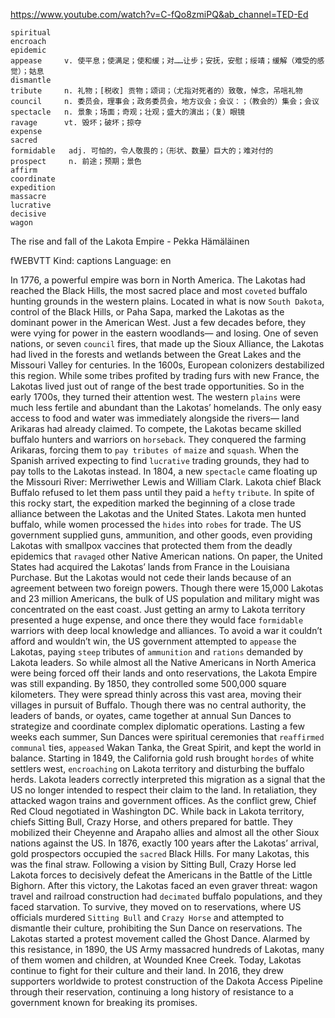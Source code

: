 https://www.youtube.com/watch?v=C-fQo8zmiPQ&ab_channel=TED-Ed 

```
spiritual    
encroach        
epidemic  
appease     v. 使平息；使满足；使和缓；对……让步；安抚，安慰；绥靖；缓解（难受的感觉）；姑息
dismantle  
tribute     n. 礼物；[税收] 贡物；颂词；（尤指对死者的）致敬，悼念，吊唁礼物
council     n. 委员会，理事会；政务委员会，地方议会；会议：；（教会的）集会；会议
spectacle   n. 景象；场面；奇观；壮观；盛大的演出；（复）眼镜
ravage      vt. 毁坏；破坏；掠夺
expense  
sacred    
formidable   adj. 可怕的，令人敬畏的；（形状、数量）巨大的；难对付的  
prospect     n. 前途；预期；景色  
affirm  
coordinate  
expedition  
massacre  
lucrative  
decisive  
wagon  
```

The rise and fall of the Lakota Empire - Pekka Hämäläinen 

fWEBVTT Kind: captions Language: en 

In 1776, a powerful empire was born in North America. The Lakotas had reached the Black Hills, the most sacred place and most `coveted` buffalo hunting grounds in the western plains. Located in what is now `South Dakota`, control of the Black Hills, or Paha Sapa, marked the Lakotas as the dominant power in the American West. Just a few decades before, they were vying for power in the eastern woodlands— and losing. One of seven nations, or seven `council` fires, that made up the Sioux Alliance, the Lakotas had lived in the forests and wetlands between the Great Lakes and the Missouri Valley for centuries. In the 1600s, European colonizers destabilized this region. While some tribes profited by trading furs with new France, the Lakotas lived just out of range of the best trade opportunities. So in the early 1700s, they turned their attention west. The western `plains` were much less fertile and abundant than the Lakotas’ homelands. The only easy access to food and water was immediately alongside the rivers— land Arikaras had already claimed. To compete, the Lakotas became skilled buffalo hunters and warriors on `horseback`. They conquered the farming Arikaras, forcing them to `pay tributes of` `maize` and `squash`. When the Spanish arrived expecting to find `lucrative` trading grounds, they had to pay tolls to the Lakotas instead. In 1804, a new `spectacle` came floating up the Missouri River: Merriwether Lewis and William Clark. Lakota chief Black Buffalo refused to let them pass until they paid a `hefty` `tribute`. In spite of this rocky start, the expedition marked the beginning of a close trade alliance between the Lakotas and the United States. Lakota men hunted buffalo, while women processed the `hides` into `robes` for trade. The US government supplied guns, ammunition, and other goods, even providing Lakotas with smallpox vaccines that protected them from the deadly epidemics that `ravaged` other Native American nations. On paper, the United States had acquired the Lakotas’ lands from France in the Louisiana Purchase. But the Lakotas would not cede their lands because of an agreement between two foreign powers. Though there were 15,000 Lakotas and 23 million Americans, the bulk of US population and military might was concentrated on the east coast. Just getting an army to Lakota territory presented a huge expense, and once there they would face `formidable` warriors with deep local knowledge and alliances. To avoid a war it couldn’t afford and wouldn’t win, the US government attempted to `appease` the Lakotas, paying `steep` tributes of `ammunition` and `rations` demanded by Lakota leaders. So while almost all the Native Americans in North America were being forced off their lands and onto reservations, the Lakota Empire was still expanding. By 1850, they controlled some 500,000 square kilometers. They were spread thinly across this vast area, moving their villages in pursuit of Buffalo. Though there was no central authority, the leaders of bands, or oyates, came together at annual Sun Dances to strategize and coordinate complex diplomatic operations. Lasting a few weeks each summer, Sun Dances were spiritual ceremonies that `reaffirmed` `communal` ties, `appeased` Wakan Tanka, the Great Spirit, and kept the world in balance. Starting in 1849, the California gold rush brought `hordes` of white settlers west, `encroaching` on Lakota territory and disturbing the buffalo herds. Lakota leaders correctly interpreted this migration as a signal that the US no longer intended to respect their claim to the land. In retaliation, they attacked wagon trains and government offices. As the conflict grew, Chief Red Cloud negotiated in Washington DC. While back in Lakota territory, chiefs Sitting Bull, Crazy Horse, and others prepared for battle. They mobilized their Cheyenne and Arapaho allies and almost all the other Sioux nations against the US. In 1876, exactly 100 years after the Lakotas’ arrival, gold prospectors occupied the `sacred` Black Hills. For many Lakotas, this was the final straw. Following a vision by Sitting Bull, Crazy Horse led Lakota forces to decisively defeat the Americans in the Battle of the Little Bighorn. After this victory, the Lakotas faced an even graver threat: wagon travel and railroad construction had `decimated` buffalo populations, and they faced starvation. To survive, they moved on to reservations, where US officials murdered `Sitting Bull` and `Crazy Horse` and attempted to dismantle their culture, prohibiting the Sun Dance on reservations. The Lakotas started a protest movement called the Ghost Dance. Alarmed by this resistance, in 1890, the US Army massacred hundreds of Lakotas, many of them women and children, at Wounded Knee Creek. Today, Lakotas continue to fight for their culture and their land. In 2016, they drew supporters worldwide to protest construction of the Dakota Access Pipeline through their reservation, continuing a long history of resistance to a government known for breaking its promises. 